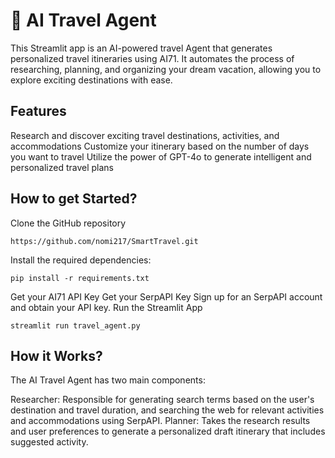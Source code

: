 # 🛫 AI Travel Agent
This Streamlit app is an AI-powered travel Agent that generates personalized travel itineraries using AI71. It automates the process of researching, planning, and organizing your dream vacation, allowing you to explore exciting destinations with ease.

## Features
Research and discover exciting travel destinations, activities, and accommodations
Customize your itinerary based on the number of days you want to travel
Utilize the power of GPT-4o to generate intelligent and personalized travel plans

## How to get Started?
Clone the GitHub repository

```
https://github.com/nomi217/SmartTravel.git
```
Install the required dependencies:
```
pip install -r requirements.txt
```
Get your AI71 API Key
Get your SerpAPI Key
Sign up for an SerpAPI account and obtain your API key.
Run the Streamlit App</br>
```
streamlit run travel_agent.py
```

## How it Works?
The AI Travel Agent has two main components:

Researcher: Responsible for generating search terms based on the user's destination and travel duration, and searching the web for relevant activities and accommodations using SerpAPI.
Planner: Takes the research results and user preferences to generate a personalized draft itinerary that includes suggested activity.

